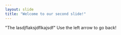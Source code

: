 ```yaml
---
layout: slide
title: "Welcome to our second slide!"
---
```

"The lasdjflaksjdflkajsdf"
Use the left arrow to go back!
